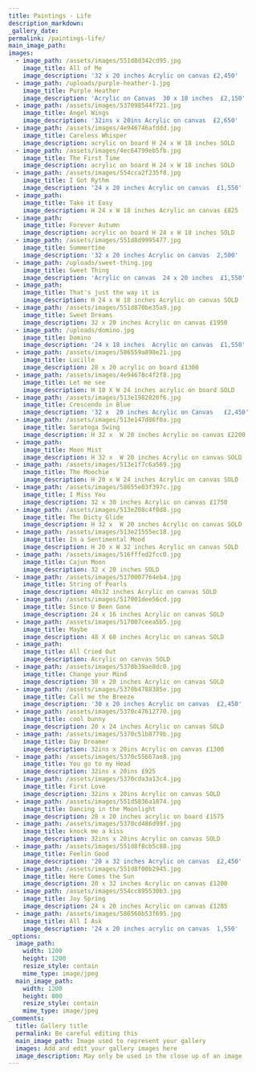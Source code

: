 ```yaml
---
title: Paintings - Life
description_markdown:
_gallery_date:
permalink: /paintings-life/
main_image_path:
images:
  - image_path: /assets/images/551d8d342cd95.jpg
    image_title: All of Me
    image_description: '32 x 20 inches Acrylic on canvas £2,450'
  - image_path: /uploads/purple-heather-1.jpg
    image_title: Purple Heather
    image_description: 'Acrylic on Canvas  30 x 18 inches  £2,150'
  - image_path: /assets/images/537098544f721.jpg
    image_title: Angel Wings
    image_description: '32ins x 20ins Acrylic on canvas  £2,650'
  - image_path: /assets/images/4e946746afddd.jpg
    image_title: Careless Whisper
    image_description: acrylic on board H 24 x W 18 inches SOLD
  - image_path: /assets/images/4ec64799eb5fb.jpg
    image_title: The First Time
    image_description: acrylic on board H 24 x W 18 inches SOLD
  - image_path: /assets/images/554cca2f235f8.jpg
    image_title: I Got Rythm
    image_description: '24 x 20 inches Acrylic on canvas  £1,550'
  - image_path:
    image_title: Take it Easy
    image_description: H 24 x W 18 inches Acrylic on canvas £825
  - image_path:
    image_title: Forever Autumn
    image_description: acrylic on board H 24 x W 18 inches SOLD
  - image_path: /assets/images/551d8d9995477.jpg
    image_title: Summertime
    image_description: '32 x 20 inches Acrylic on canvas  2,500'
  - image_path: /uploads/sweet-thing.jpg
    image_title: Sweet Thing
    image_description: 'Acrylic on canvas  24 x 20 inches  £1,550'
  - image_path:
    image_title: That's just the way it is
    image_description: H 24 x W 18 inches Acrylic on canvas SOLD
  - image_path: /assets/images/551d870be35a9.jpg
    image_title: Sweet Dreams
    image_description: 32 x 20 inches Acrylic on canvas £1950
  - image_path: /uploads/domino.jpg
    image_title: Domino
    image_description: '24 x 18 inches  Acrylic on canvas  £1,550'
  - image_path: /assets/images/586559a898e21.jpg
    image_title: Lucille
    image_description: 28 x 20 acrylic on board £1300
  - image_path: /assets/images/4e94678c4f2f8.jpg
    image_title: Let me see
    image_description: H 18 X W 24 inches acrylic on board SOLD
  - image_path: /assets/images/513e1982020f6.jpg
    image_title: Crescendo in Blue
    image_description: '32 x  20 inches Acrylic on Canvas   £2,450'
  - image_path: /assets/images/513e147d86f0a.jpg
    image_title: Saratoga Swing
    image_description: H 32 x  W 20 inches Acrylic on canvas £2200
  - image_path:
    image_title: Moon Mist
    image_description: H 32 x  W 20 inches Acrylic on canvas SOLD
  - image_path: /assets/images/513e1f7c6a569.jpg
    image_title: The Moochie
    image_description: H 20 x W 24 inches Acrylic on canvas SOLD
  - image_path: /assets/images/58655e03f397c.jpg
    image_title: I Miss You
    image_description: 32 x 30 inches Acrylic on canvas £1750
  - image_path: /assets/images/513e208c4f0d8.jpg
    image_title: The Dicty Glide
    image_description: H 32 x  W 20 inches Acrylic on canvas SOLD
  - image_path: /assets/images/513e21555ec18.jpg
    image_title: In a Sentimental Mood
    image_description: H 20 x W 32 inches Acrylic on canvas SOLD
  - image_path: /assets/images/516fffed2fcc0.jpg
    image_title: Cajun Moon
    image_description: 32 x 20 inches SOLD
  - image_path: /assets/images/5170007764eb4.jpg
    image_title: String of Pearls
    image_description: 40x32 inches Acrylic on canvas SOLD
  - image_path: /assets/images/517001dee56cd.jpg
    image_title: Since U Been Gone
    image_description: 24 x 16 inches Acrylic on canvas SOLD
  - image_path: /assets/images/517007ceea5b5.jpg
    image_title: Maybe
    image_description: 48 X 60 inches Acrylic on canvas SOLD
  - image_path:
    image_title: All Cried Out
    image_description: Acrylic on canvas SOLD
  - image_path: /assets/images/5370b39ae8dc0.jpg
    image_title: Change your Mind
    image_description: 30 x 20 inches Acrylic on canvas SOLD
  - image_path: /assets/images/5370b4788385e.jpg
    image_title: Call me the Breeze
    image_description: '30 x 20 inches Acrylic on canvas  £2,450'
  - image_path: /assets/images/5370c47612770.jpg
    image_title: cool bunny
    image_description: 20 x 24 inches Acrylic on canvas SOLD
  - image_path: /assets/images/5370c51b8779b.jpg
    image_title: Day Dreamer
    image_description: 32ins x 20ins Acrylic on canvas £1300
  - image_path: /assets/images/5370c55667ae8.jpg
    image_title: You go to my Head
    image_description: 32ins x 20ins £925
  - image_path: /assets/images/5370cda3a13c4.jpg
    image_title: First Love
    image_description: 32ins x 20ins Acrylic on canvas SOLD
  - image_path: /assets/images/551d5836a1874.jpg
    image_title: Dancing in the Moonlight
    image_description: 28 x 20 inches acrylic on board £1575
  - image_path: /assets/images/5370cd486d99f.jpg
    image_title: knock me a kiss
    image_description: 32ins x 20ins Acrylic on canvas SOLD
  - image_path: /assets/images/551d8f8cb5c88.jpg
    image_title: Feelin Good
    image_description: '20 x 32 inches Acrylic on canvas  £2,450'
  - image_path: /assets/images/551d8f00b2945.jpg
    image_title: Here Comes the Sun
    image_description: 20 x 32 inches Acrylic on canvas £1200
  - image_path: /assets/images/554cc895530b3.jpg
    image_title: Joy Spring
    image_description: 24 x 20 inches Acrylic on canvas £1285
  - image_path: /assets/images/586560b53f695.jpg
    image_title: All I Ask
    image_description: '24 x 20 inches acrylic on canvas  1,550'
_options:
  image_path:
    width: 1200
    height: 1200
    resize_style: contain
    mime_type: image/jpeg
  main_image_path:
    width: 1200
    height: 800
    resize_style: contain
    mime_type: image/jpeg
_comments:
  title: Gallery title
  permalink: Be careful editing this
  main_image_path: Image used to represent your gallery
  images: Add and edit your gallery images here
  image_description: May only be used in the close up of an image
---
```

